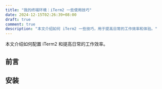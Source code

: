 ```yaml
---
title: "我的终端环境：iTerm2 一些使用技巧"
date: 2024-12-15T02:26:39+08:00
draft: true
comment: true
description: "本文介绍如何 iTerm2 一些技巧，用于提高日常的工作效率和体验。"
---
```


本文介绍如何配置 iTerm2 和提高日常的工作效率。

## 前言

## 安装

